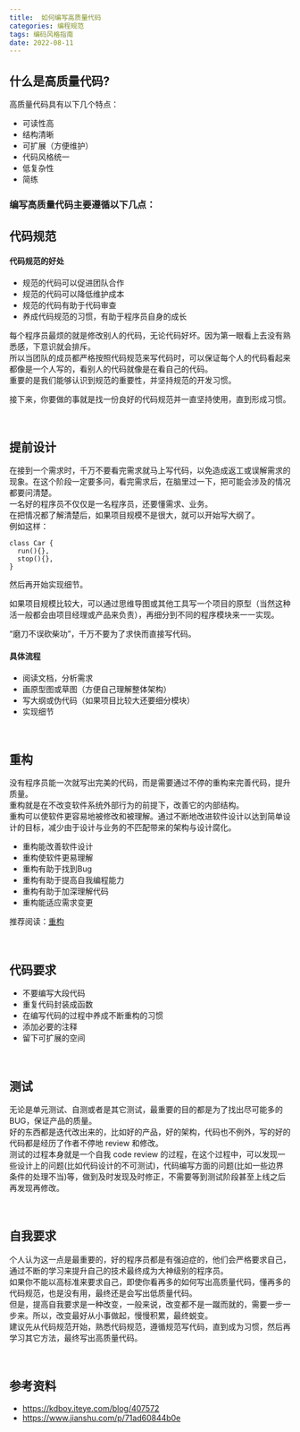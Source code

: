 ```yaml
---
title:  如何编写高质量代码
categories: 编程规范
tags: 编码风格指南
date: 2022-08-11
---
```

## 什么是高质量代码?
高质量代码具有以下几个特点：
* 可读性高
* 结构清晰
* 可扩展（方便维护）
* 代码风格统一
* 低复杂性
* 简练

### 编写高质量代码主要遵循以下几点：

## 代码规范

#### 代码规范的好处
* 规范的代码可以促进团队合作
* 规范的代码可以降低维护成本
* 规范的代码有助于代码审查
* 养成代码规范的习惯，有助于程序员自身的成长

每个程序员最烦的就是修改别人的代码，无论代码好坏。因为第一眼看上去没有熟悉感，下意识就会排斥。<br>
所以当团队的成员都严格按照代码规范来写代码时，可以保证每个人的代码看起来都像是一个人写的，看别人的代码就像是在看自己的代码。<br>
重要的是我们能够认识到规范的重要性，并坚持规范的开发习惯。 

接下来，你要做的事就是找一份良好的代码规范并一直坚持使用，直到形成习惯。

<br>

## 提前设计
在接到一个需求时，千万不要看完需求就马上写代码，以免造成返工或误解需求的现象。在这个阶段一定要多问，看完需求后，在脑里过一下，把可能会涉及的情况都要问清楚。<br>
一名好的程序员不仅仅是一名程序员，还要懂需求、业务。<br>
在把情况都了解清楚后，如果项目规模不是很大，就可以开始写大纲了。<br>
例如这样：
```
class Car {
  run(){},
  stop(){},
}
```
然后再开始实现细节。

如果项目规模比较大，可以通过思维导图或其他工具写一个项目的原型（当然这种活一般都会由项目经理或产品来负责），再细分到不同的程序模块来一一实现。

“磨刀不误砍柴功”，千万不要为了求快而直接写代码。

#### 具体流程
* 阅读文档，分析需求
* 画原型图或草图（方便自己理解整体架构）
* 写大纲或伪代码（如果项目比较大还要细分模块）
* 实现细节

<br>

## 重构
没有程序员能一次就写出完美的代码，而是需要通过不停的重构来完善代码，提升质量。<br>
重构就是在不改变软件系统外部行为的前提下，改善它的内部结构。<br>
重构可以使软件更容易地被修改和被理解。通过不断地改进软件设计以达到简单设计的目标，减少由于设计与业务的不匹配带来的架构与设计腐化。

* 重构能改善软件设计
* 重构使软件更易理解
* 重构有助于找到Bug
* 重构有助于提高自我编程能力
* 重构有助于加深理解代码
* 重构能适应需求变更

推荐阅读：[重构](https://book.douban.com/subject/4262627/)

<br>

## 代码要求
* 不要编写大段代码
* 重复代码封装成函数
* 在编写代码的过程中养成不断重构的习惯
* 添加必要的注释
* 留下可扩展的空间

<br>


## 测试
无论是单元测试、自测或者是其它测试，最重要的目的都是为了找出尽可能多的BUG，保证产品的质量。<br>
好的东西都是迭代改出来的，比如好的产品，好的架构，代码也不例外，写的好的代码都是经历了作者不停地 review 和修改。<br>
测试的过程本身就是一个自我 code review 的过程，在这个过程中，可以发现一些设计上的问题(比如代码设计的不可测试)，代码编写方面的问题(比如一些边界条件的处理不当)等，做到及时发现及时修正，不需要等到测试阶段甚至上线之后再发现再修改。

<br>

## 自我要求
个人认为这一点是最重要的，好的程序员都是有强迫症的，他们会严格要求自己，通过不断的学习来提升自己的技术最终成为大神级别的程序员。<br>
如果你不能以高标准来要求自己，即使你看再多的如何写出高质量代码，懂再多的代码规范，也是没有用，最终还是会写出低质量代码。<br>
但是，提高自我要求是一种改变，一般来说，改变都不是一蹴而就的，需要一步一步来。所以，改变最好从小事做起，慢慢积累，最终蜕变。<br>
建议先从代码规范开始，熟悉代码规范，遵循规范写代码，直到成为习惯，然后再学习其它方法，最终写出高质量代码。

<br>

## 参考资料
* https://kdboy.iteye.com/blog/407572
* https://www.jianshu.com/p/71ad60844b0e